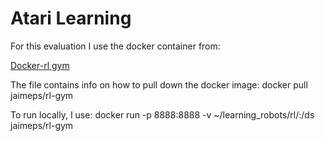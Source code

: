# Atari Learning

For this evaluation I use the docker container from:

[Docker-rl gym](https://github.com/jaimeps/docker-rl-gym)

The file contains info on how to pull down the docker image:
docker pull jaimeps/rl-gym

To run locally, I use:
docker run -p 8888:8888 -v ~/learning_robots/rl/:/ds jaimeps/rl-gym
